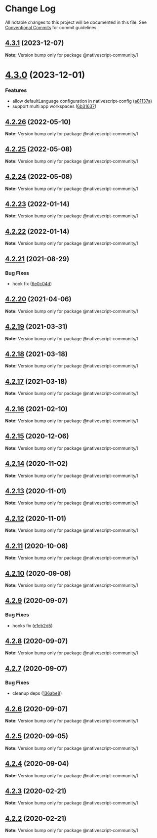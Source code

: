# Change Log

All notable changes to this project will be documented in this file.
See [Conventional Commits](https://conventionalcommits.org) for commit guidelines.

## [4.3.1](https://github.com/@nativescript-community/l/compare/v4.3.0...v4.3.1) (2023-12-07)

**Note:** Version bump only for package @nativescript-community/l

# [4.3.0](https://github.com/@nativescript-community/l/compare/v4.2.26...v4.3.0) (2023-12-01)

### Features

* allow defaultLanguage configuration in nativescript-config ([a81137a](https://github.com/@nativescript-community/l/commit/a81137a36baf9654723534599c4d445e3a3b328f))
* support multi app workspaces ([6b31637](https://github.com/@nativescript-community/l/commit/6b3163706f25a02a14b0e490851dad4ac68bfc18))

## [4.2.26](https://github.com/@nativescript-community/l/compare/v4.2.25...v4.2.26) (2022-05-10)

**Note:** Version bump only for package @nativescript-community/l

## [4.2.25](https://github.com/@nativescript-community/l/compare/v4.2.24...v4.2.25) (2022-05-08)

**Note:** Version bump only for package @nativescript-community/l

## [4.2.24](https://github.com/@nativescript-community/l/compare/v4.2.23...v4.2.24) (2022-05-08)

**Note:** Version bump only for package @nativescript-community/l

## [4.2.23](https://github.com/@nativescript-community/l/compare/v4.2.22...v4.2.23) (2022-01-14)

**Note:** Version bump only for package @nativescript-community/l

## [4.2.22](https://github.com/@nativescript-community/l/compare/v4.2.21...v4.2.22) (2022-01-14)

**Note:** Version bump only for package @nativescript-community/l

## [4.2.21](https://github.com/@nativescript-community/l/compare/v4.2.20...v4.2.21) (2021-08-29)

### Bug Fixes

* hook fix ([6e0c04d](https://github.com/@nativescript-community/l/commit/6e0c04d3ee9ceecac0bfd2b4405300b857e86114))

## [4.2.20](https://github.com/@nativescript-community/l/compare/v4.2.19...v4.2.20) (2021-04-06)

**Note:** Version bump only for package @nativescript-community/l

## [4.2.19](https://github.com/@nativescript-community/l/compare/v4.2.18...v4.2.19) (2021-03-31)

**Note:** Version bump only for package @nativescript-community/l

## [4.2.18](https://github.com/@nativescript-community/l/compare/v4.2.17...v4.2.18) (2021-03-18)

**Note:** Version bump only for package @nativescript-community/l

## [4.2.17](https://github.com/@nativescript-community/l/compare/v4.2.16...v4.2.17) (2021-03-18)

**Note:** Version bump only for package @nativescript-community/l

## [4.2.16](https://github.com/@nativescript-community/l/compare/v4.2.15...v4.2.16) (2021-02-10)

**Note:** Version bump only for package @nativescript-community/l

## [4.2.15](https://github.com/@nativescript-community/l/compare/v4.2.14...v4.2.15) (2020-12-06)

**Note:** Version bump only for package @nativescript-community/l

## [4.2.14](https://github.com/@nativescript-community/l/compare/v4.2.13...v4.2.14) (2020-11-02)

**Note:** Version bump only for package @nativescript-community/l

## [4.2.13](https://github.com/@nativescript-community/l/compare/v4.2.12...v4.2.13) (2020-11-01)

**Note:** Version bump only for package @nativescript-community/l

## [4.2.12](https://github.com/@nativescript-community/l/compare/v4.2.11...v4.2.12) (2020-11-01)

**Note:** Version bump only for package @nativescript-community/l

## [4.2.11](https://github.com/@nativescript-community/l/compare/v4.2.10...v4.2.11) (2020-10-06)

**Note:** Version bump only for package @nativescript-community/l

## [4.2.10](https://github.com/@nativescript-community/l/compare/v4.2.9...v4.2.10) (2020-09-08)

**Note:** Version bump only for package @nativescript-community/l

## [4.2.9](https://github.com/@nativescript-community/l/compare/v4.2.8...v4.2.9) (2020-09-07)

### Bug Fixes

* hooks fix ([e1eb2d5](https://github.com/@nativescript-community/l/commit/e1eb2d50d9cfb5e130960371f99fb9d65f0c2724))

## [4.2.8](https://github.com/@nativescript-community/l/compare/v4.2.7...v4.2.8) (2020-09-07)

**Note:** Version bump only for package @nativescript-community/l

## [4.2.7](https://github.com/@nativescript-community/l/compare/v4.2.6...v4.2.7) (2020-09-07)

### Bug Fixes

* cleanup deps ([136abe8](https://github.com/@nativescript-community/l/commit/136abe8ba067a0a68987e1baa40bb2e7238d962c))

## [4.2.6](https://github.com/@nativescript-community/l/compare/v4.2.5...v4.2.6) (2020-09-07)

**Note:** Version bump only for package @nativescript-community/l

## [4.2.5](https://github.com/@nativescript-community/l/compare/v4.2.4...v4.2.5) (2020-09-05)

**Note:** Version bump only for package @nativescript-community/l

## [4.2.4](https://github.com/@nativescript-community/l/compare/v4.2.3...v4.2.4) (2020-09-04)

**Note:** Version bump only for package @nativescript-community/l

## [4.2.3](https://github.com/@nativescript-community/l/compare/v4.2.2...v4.2.3) (2020-02-21)

**Note:** Version bump only for package @nativescript-community/l

## [4.2.2](https://github.com/@nativescript-community/l/compare/v4.1.1...v4.2.2) (2020-02-21)

**Note:** Version bump only for package @nativescript-community/l
